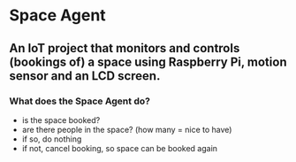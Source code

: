 # Space Agent
## An IoT project that monitors and controls (bookings of) a space using Raspberry Pi, motion sensor and an LCD screen.

### What does the Space Agent do?
- is the space booked?
- are there people in the space? (how many = nice to have)
- if so, do nothing
- if not, cancel booking, so space can be booked again